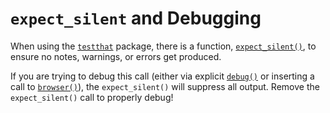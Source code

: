 # `expect_silent` and Debugging

When using the [`testthat`](https://testthat.r-lib.org/) package, there is a
function,
[`expect_silent()`](https://testthat.r-lib.org/reference/expect_silent.html), to
ensure no notes, warnings, or errors get produced.

If you are trying to debug this call (either via explicit
[`debug()`](https://stat.ethz.ch/R-manual/R-devel/library/base/html/debug.html)
or inserting a call to
[`browser()`](https://stat.ethz.ch/R-manual/R-devel/library/base/html/browser.html)),
the `expect_silent()` will suppress all output. Remove the `expect_silent()`
call to properly debug!
